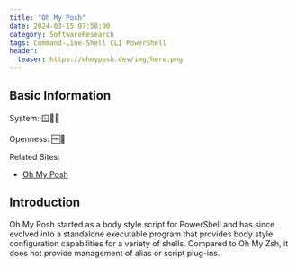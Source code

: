 ```yaml
---
title: "Oh My Posh"
date: 2024-03-15 07:58:00
category: SoftwareResearch
tags: Command-Line-Shell CLI PowerShell
header:
  teaser: https://ohmyposh.dev/img/hero.png
---
```


## Basic Information

System: 🪟🍎🐧

Openness: 🆓📖

Related Sites:

* [Oh My Posh](https://ohmyposh.dev/)

## Introduction

Oh My Posh started as a body style script for PowerShell and has since evolved into a standalone executable program that provides body style configuration capabilities for a variety of shells. Compared to Oh My Zsh, it does not provide management of alias or script plug-ins.
